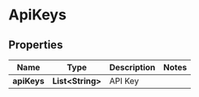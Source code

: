 

# ApiKeys


## Properties

| Name | Type | Description | Notes |
|------------ | ------------- | ------------- | -------------|
|**apiKeys** | **List&lt;String&gt;** | API Key |  |



